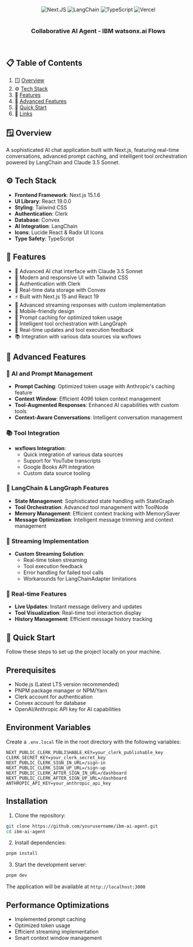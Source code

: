 <div align="center">
    <br />

  <div>
    <img src="https://img.shields.io/badge/next%20js-000000?style=for-the-badge&logo=nextdotjs&logoColor=white" alt="Next.JS" />
    <img src="https://img.shields.io/badge/langchain-1C3C3C?style=for-the-badge&logo=langchain&logoColor=white" alt="LangChain" />
    <img src="https://img.shields.io/badge/TypeScript-007ACC?style=for-the-badge&logo=typescript&logoColor=white" alt="TypeScript" />
    <img src="https://img.shields.io/badge/Vercel-000000?style=for-the-badge&logo=vercel&logoColor=white" alt="Vercel" />
  </div>

  <br />
  <h3 align="center">Collaborative AI Agent - IBM watsonx.ai Flows</h3>
  <br />

</div>

## 📋 <a name="table">Table of Contents</a>

1. 🪟 [Overview](#overview)
2. ⚙️ [Tech Stack](#tech-stack)
3. 🔋 [Features](#features)
4. 🧮 [Advanced Features](#advanced-features)
4. 🤸 [Quick Start](#quick-start)
5. 🔗 [Links](#links)

## <a name="overview">🪟 Overview</a>

A sophisticated AI chat application built with Next.js, featuring real-time conversations, advanced prompt caching, and intelligent tool orchestration powered by LangChain and Claude 3.5 Sonnet.

## <a name="tech-stack">⚙️ Tech Stack</a>

- **Frontend Framework**: Next.js 15.1.6
- **UI Library**: React 19.0.0
- **Styling**: Tailwind CSS
- **Authentication**: Clerk
- **Database**: Convex
- **AI Integration**: LangChain
- **Icons**: Lucide React & Radix UI Icons
- **Type Safety**: TypeScript

## <a name="features">🔋 Features</a>

- 🤖 Advanced AI chat interface with Claude 3.5 Sonnet
- 🎨 Modern and responsive UI with Tailwind CSS
- 🔐 Authentication with Clerk
- 💾 Real-time data storage with Convex
- ⚡ Built with Next.js 15 and React 19
- 🌊 Advanced streaming responses with custom implementation
- 📱 Mobile-friendly design
- 🧠 Prompt caching for optimized token usage
- 🔧 Intelligent tool orchestration with LangGraph
- 🔄 Real-time updates and tool execution feedback
- 📚 Integration with various data sources via wxflows

## <a name="advanced-features">🧮 Advanced Features</a>

### 🤖 AI and Prompt Management

- **Prompt Caching**: Optimized token usage with Anthropic's caching feature
- **Context Window**: Efficient 4096 token context management
- **Tool-Augmented Responses**: Enhanced AI capabilities with custom tools
- **Context-Aware Conversations**: Intelligent conversation management

### 📚 Tool Integration

- **wxflows Integration**:
  - Quick integration of various data sources
  - Support for YouTube transcripts
  - Google Books API integration
  - Custom data source tooling

### 🔧 LangChain & LangGraph Features

- **State Management**: Sophisticated state handling with StateGraph
- **Tool Orchestration**: Advanced tool management with ToolNode
- **Memory Management**: Efficient context tracking with MemorySaver
- **Message Optimization**: Intelligent message trimming and context management

### 🌊 Streaming Implementation

- **Custom Streaming Solution**:
  - Real-time token streaming
  - Tool execution feedback
  - Error handling for failed tool calls
  - Workarounds for LangChainAdapter limitations

### 🔄 Real-time Features

- **Live Updates**: Instant message delivery and updates
- **Tool Visualization**: Real-time tool interaction display
- **History Management**: Efficient message history tracking

## <a name="quick-start">🤸 Quick Start</a>

Follow these steps to set up the project locally on your machine.

## Prerequisites

- Node.js (Latest LTS version recommended)
- PNPM package manager or NPM/Yarn
- Clerk account for authentication
- Convex account for database
- OpenAI/Anthropic API key for AI capabilities

## Environment Variables

Create a `.env.local` file in the root directory with the following variables:

```env
NEXT_PUBLIC_CLERK_PUBLISHABLE_KEY=your_clerk_publishable_key
CLERK_SECRET_KEY=your_clerk_secret_key
NEXT_PUBLIC_CLERK_SIGN_IN_URL=/sign-in
NEXT_PUBLIC_CLERK_SIGN_UP_URL=/sign-up
NEXT_PUBLIC_CLERK_AFTER_SIGN_IN_URL=/dashboard
NEXT_PUBLIC_CLERK_AFTER_SIGN_UP_URL=/dashboard
ANTHROPIC_API_KEY=your_anthropic_api_key
```

## Installation

1. Clone the repository:

```bash
git clone https://github.com/yourusername/ibm-ai-agent.git
cd ibm-ai-agent
```

2. Install dependencies:

```bash
pnpm install
```

3. Start the development server:

```bash
pnpm dev
```

The application will be available at `http://localhost:3000`

## Performance Optimizations

- Implemented prompt caching
- Optimized token usage
- Efficient streaming implementation
- Smart context window management
